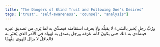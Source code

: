 ```yaml
---
title: "The Dangers of Blind Trust and Following One's Desires"
tags: ['trust', 'self-awareness', 'counsel', "analysis"]
---
```


 ورُبَّ رجلٍ يُخبر بالشيء لا يقبلُه ولا يعرف استقامته فيصدِّق به لما يَرى من تصديق غيره فيتمادى به ذلك حتى يكونَ كأنه عَرَفه ورجل يصدق به لهواه في الأمر الذي يُخبَر به  فالعاقلُ لا يزال للهوى متَّهِمًا
